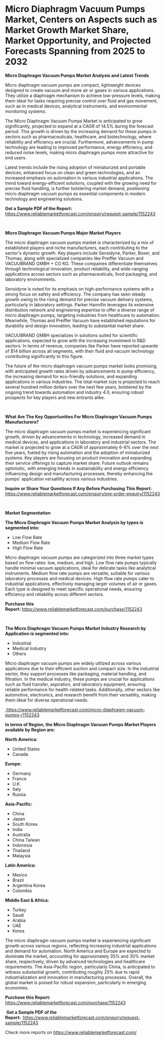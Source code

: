 <p><h1>Micro Diaphragm Vacuum Pumps Market, Centers on Aspects such as Market Growth Market Share, Market Opportunity, and Projected Forecasts Spanning from 2025 to 2032</h1></p><p><strong>Micro Diaphragm Vacuum Pumps Market Analysis and Latest Trends</strong></p>
<p><p>Micro diaphragm vacuum pumps are compact, lightweight devices designed to create vacuum and move air or gases in various applications. They utilize a diaphragm mechanism to achieve low-pressure levels, making them ideal for tasks requiring precise control over fluid and gas movement, such as in medical devices, analytical instruments, and environmental monitoring systems. </p><p>The Micro Diaphragm Vacuum Pumps Market is anticipated to grow significantly, projected to expand at a CAGR of 14.5% during the forecast period. This growth is driven by the increasing demand for these pumps in sectors such as pharmaceuticals, healthcare, and biotechnology, where reliability and efficiency are crucial. Furthermore, advancements in pump technology are leading to improved performance, energy efficiency, and reduced noise levels, making micro diaphragm pumps more attractive for end users.</p><p>Latest trends include the rising adoption of miniaturized and portable devices, enhanced focus on clean and green technologies, and an increased emphasis on automation in various industrial applications. The trend toward energy-efficient solutions, coupled with the growing need for precise fluid handling, is further bolstering market demand, positioning micro diaphragm vacuum pumps as essential components in modern technology and engineering solutions.</p></p>
<p><strong>Get a Sample PDF of the Report:&nbsp;</strong> <a href="https://www.reliablemarketforecast.com/enquiry/request-sample/1152243?utm_campaign=2310&utm_medium=2&utm_source=Github&utm_content=ia&utm_term=28022025&utm_id=micro-diaphragm-vacuum-pumps">https://www.reliablemarketforecast.com/enquiry/request-sample/1152243</a></p>
<p>&nbsp;</p>
<p><strong>Micro Diaphragm Vacuum Pumps Major Market Players</strong></p>
<p><p>The micro diaphragm vacuum pumps market is characterized by a mix of established players and niche manufacturers, each contributing to the sector's dynamic growth. Key players include Sensidyne, Parker, Boxer, and Thomas, along with specialized companies like Preiffer Vacuum and VACUUBRAND GMBH + CO KG. These companies differentiate themselves through technological innovation, product reliability, and wide-ranging applications across sectors such as pharmaceuticals, food packaging, and laboratory environments.</p><p>Sensidyne is noted for its emphasis on high-performance systems with a strong focus on safety and efficiency. The company has seen steady growth owing to the rising demand for precise vacuum delivery systems, particularly in laboratory settings. Parker Hannifin leverages its extensive distribution network and engineering expertise to offer a diverse range of micro diaphragm pumps, targeting industries from healthcare to automation. Meanwhile, Thomas and Preiffer Vacuum have established reputations for durability and design innovation, leading to substantial market share.</p><p>VACUUBRAND GMBH specializes in solutions suited for scientific applications, expected to grow with the increasing investment in R&D sectors. In terms of revenue, companies like Parker have reported upwards of $14 billion across all segments, with their fluid and vacuum technology contributing significantly to this figure.</p><p>The future of the micro diaphragm vacuum pumps market looks promising, with anticipated growth rates driven by advancements in pump efficiency, the increasing demand for eco-friendly solutions, and expanding applications in various industries. The total market size is projected to reach several hundred million dollars over the next few years, bolstered by the ongoing trend towards automation and industry 4.0, ensuring robust prospects for key players and new entrants alike.</p></p>
<p>&nbsp;</p>
<p><strong>What Are The Key Opportunities For Micro Diaphragm Vacuum Pumps Manufacturers?</strong></p>
<p><p>The micro diaphragm vacuum pumps market is experiencing significant growth, driven by advancements in technology, increased demand in medical devices, and applications in laboratory and industrial sectors. The market is projected to grow at a CAGR of approximately 6-8% over the next five years, fueled by rising automation and the adoption of miniaturized systems. Key players are focusing on product innovation and expanding their service offerings to capture market share. Future outlook remains optimistic, with emerging trends in sustainability and energy efficiency influencing design and manufacturing processes, thereby enhancing the pumps' application versatility across various industries.</p></p>
<p><strong>Inquire or Share Your Questions If Any Before Purchasing This Report:</strong> <a href="https://www.reliablemarketforecast.com/enquiry/pre-order-enquiry/1152243?utm_campaign=2310&utm_medium=2&utm_source=Github&utm_content=ia&utm_term=28022025&utm_id=micro-diaphragm-vacuum-pumps">https://www.reliablemarketforecast.com/enquiry/pre-order-enquiry/1152243</a></p>
<p>&nbsp;</p>
<p><strong>Market Segmentation</strong></p>
<p><strong>The Micro Diaphragm Vacuum Pumps Market Analysis by types is segmented into:</strong></p>
<p><ul><li>Low Flow Rate</li><li>Medium Flow Rate</li><li>High Flow Rate</li></ul></p>
<p><p>Micro diaphragm vacuum pumps are categorized into three market types based on flow rates: low, medium, and high. Low flow rate pumps typically handle minimal vacuum applications, ideal for delicate tasks like analytical instruments. Medium flow rate pumps are versatile, suitable for various laboratory processes and medical devices. High flow rate pumps cater to industrial applications, effectively managing larger volumes of air or gases. Each type is designed to meet specific operational needs, ensuring efficiency and reliability across different sectors.</p></p>
<p><strong>Purchase this Report:&nbsp;</strong><a href="https://www.reliablemarketforecast.com/purchase/1152243?utm_campaign=2310&utm_medium=2&utm_source=Github&utm_content=ia&utm_term=28022025&utm_id=micro-diaphragm-vacuum-pumps">https://www.reliablemarketforecast.com/purchase/1152243</a></p>
<p>&nbsp;</p>
<p><strong>The Micro Diaphragm Vacuum Pumps Market Industry Research by Application is segmented into:</strong></p>
<p><ul><li>Industrial</li><li>Medical Industry</li><li>Others</li></ul></p>
<p><p>Micro diaphragm vacuum pumps are widely utilized across various applications due to their efficient suction and compact size. In the industrial sector, they support processes like packaging, material handling, and filtration. In the medical industry, these pumps are crucial for applications such as fluid transfer, aspiration, and laboratory equipment, ensuring reliable performance for health-related tasks. Additionally, other sectors like automotive, electronics, and research benefit from their versatility, making them ideal for diverse operational needs.</p></p>
<p><a href="https://www.reliablemarketforecast.com/micro-diaphragm-vacuum-pumps-r1152243?utm_campaign=2310&utm_medium=2&utm_source=Github&utm_content=ia&utm_term=28022025&utm_id=micro-diaphragm-vacuum-pumps">&nbsp;https://www.reliablemarketforecast.com/micro-diaphragm-vacuum-pumps-r1152243</a></p>
<p><strong>In terms of Region, the Micro Diaphragm Vacuum Pumps Market Players available by Region are:</strong></p>
<p>
    <p> <strong> North America: </strong>
        <ul>
            <li>United States</li>
            <li>Canada</li>
        </ul>
        </p> 
    <p> <strong> Europe: </strong>
        <ul>
            <li>Germany</li>
            <li>France</li>
            <li>U.K.</li>
            <li>Italy</li>
            <li>Russia</li>
        </ul>
        </p> 
    <p> <strong> Asia-Pacific: </strong>
        <ul>
            <li>China</li>
            <li>Japan</li>
            <li>South Korea</li>
            <li>India</li>
            <li>Australia</li>
            <li>China Taiwan</li>
            <li>Indonesia</li>
            <li>Thailand</li>
            <li>Malaysia</li>
        </ul>
        </p> 
    <p> <strong> Latin America: </strong>
        <ul>
            <li>Mexico</li>
            <li>Brazil</li>
            <li>Argentina Korea</li>
            <li>Colombia</li>
        </ul>
        </p> 
    <p> <strong> Middle East & Africa: </strong>
        <ul>
            <li>Turkey</li>
            <li>Saudi</li>
            <li>Arabia</li>
            <li>UAE</li>
            <li>Korea</li>
        </ul>
    </p>
    </p>
<p><p>The micro diaphragm vacuum pumps market is experiencing significant growth across various regions, reflecting increasing industrial applications and demand for automation. North America and Europe are expected to dominate the market, accounting for approximately 35% and 30% market share, respectively, driven by advanced technologies and healthcare requirements. The Asia-Pacific region, particularly China, is anticipated to witness substantial growth, contributing roughly 25% due to rapid industrialization and innovation in manufacturing processes. Overall, the global market is poised for robust expansion, particularly in emerging economies.</p></p>
<p><strong>Purchase this Report: </strong><a href="https://www.reliablemarketforecast.com/purchase/1152243?utm_campaign=2310&utm_medium=2&utm_source=Github&utm_content=ia&utm_term=28022025&utm_id=micro-diaphragm-vacuum-pumps">https://www.reliablemarketforecast.com/purchase/1152243</a></p>
<p>&nbsp;<strong>Get a Sample PDF of the Report:&nbsp;&nbsp;</strong><a href="https://www.reliablemarketforecast.com/enquiry/request-sample/1152243?utm_campaign=2310&utm_medium=2&utm_source=Github&utm_content=ia&utm_term=28022025&utm_id=micro-diaphragm-vacuum-pumps">https://www.reliablemarketforecast.com/enquiry/request-sample/1152243</a></p>
<p><strong></strong></p>
<p>Check more reports on <a href="https://www.reliablemarketforecast.com/?utm_campaign=2310&utm_medium=2&utm_source=Github&utm_content=ia&utm_term=28022025&utm_id=micro-diaphragm-vacuum-pumps">https://www.reliablemarketforecast.com/</a></p>